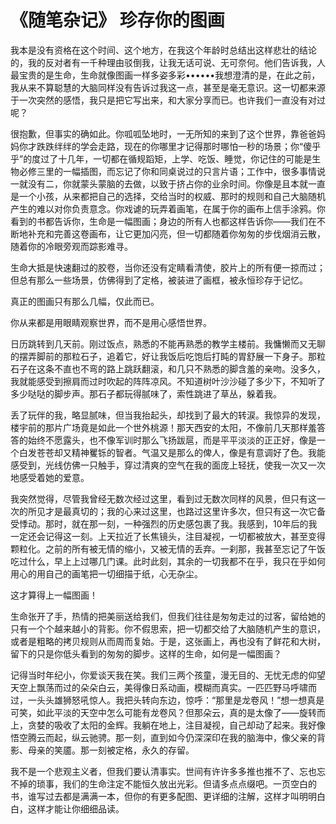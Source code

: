 # 《随笔杂记》 珍存你的图画

我本是没有资格在这个时间、这个地方，在我这个年龄时总结出这样悲壮的结论的，我的反对者有一千种理由驳倒我，让我无话可说、无可奈何。他们告诉我，人最宝贵的是生命，生命就像图画一样多姿多彩••••••我想澄清的是，在此之前，我从来不算聪慧的大脑同样没有告诉过我这一点，甚至是毫无意识。这一切都来源于一次突然的感悟，我只是把它写出来，和大家分享而已。也许我们一直没有对过呢？

很抱歉，但事实的确如此。你呱呱坠地时，一无所知的来到了这个世界，靠爸爸妈妈你才跌跌绊绊的学会走路，现在的你哪里才记得那时哪怕一秒的场景；你“傻乎乎”的度过了十几年，一切都在循规蹈矩，上学、吃饭、睡觉，你记住的可能是生物必修三里的一幅插图，而忘记了你和同桌说过的只言片语；工作中，很多事情说一就没有二，你就蒙头蒙脑的去做，以致于挤占你的业余时间。你像是且本就一直是一个小孩，从来都把自己的选择，交给当时的权威、那时的规则和自己大脑随机产生的难以对你负责意念。你戏谑的玩弄着画笔，在属于你的画布上信手涂鸦。你看到的书都告诉你，生命是一幅图画；身边的所有人也都这样告诉你——我们在不断地补充和完善这卷画布，让它更加闪亮，但一切都随着你匆匆的步伐烟消云散，随着你的冷眼旁观而踪影难寻。

生命大抵是快速翻过的胶卷，当你还没有定睛看清使，胶片上的所有便一掠而过；但总有那么一些场景，仿佛得到了定格，被装进了画框，被永恒珍存于记忆。

真正的图画只有那么几幅，仅此而已。

你从来都是用眼睛观察世界，而不是用心感悟世界。

日历跳转到几天前。刚过饭点，熟悉的不能再熟悉的教学主楼前。我慵懒而又无聊的摆弄脚前的那粒石子，追着它，好让我饭后吃饱后打盹的胃舒展一下身子。那粒石子在这条不直也不弯的路上跳跃翻滚，和几只不熟悉的脚含羞的亲吻。没多久，我就能感受到擦肩而过时吹起的阵阵凉风。不知道树叶沙沙碰了多少下，不知听了多少哒哒的脚步声。那石子都玩得腻味了，索性跳进了草丛，躲着我。

丢了玩伴的我，略显腻味，但当我抬起头，却找到了最大的转涙。我惊异的发现，楼宇前的那片广场竟是如此一个世外桃源！那天西安的太阳，不像前几天那样羞答答的始终不愿露头，也不像军训时那么飞扬跋扈，而是平平淡淡的正正好，像是一个白发苍苍却又精神矍铄的智者。气温又是那么的俾人，像是有意调好了色。我能感受到，光线仿佛一只触手，穿过清爽的空气在我的面庞上轻抚，使我一次又一次地感受着她的爱意。

我突然觉得，尽管我曾经无数次经过这里，看到过无数次同样的风景，但只有这一次的所见才是最真切的；我的心来过这里，也路过这里许多次，但只有这一次它备受悸动。那时，就在那一刻，一种强烈的历史感包裹了我。我感到，10年后的我一定还会记得这一刻。上天拉近了长焦镜头，注目凝视，一切都被放大，甚至变得颗粒化。之前的所有被无情的缩小，又被无情的丢弃。一刹那，我甚至忘记了午饭吃过什么，早上上过哪几门课。此时此刻，其余的一切我都不在乎，我只在乎如何用心的用自己的画笔把一切细描于纸，心无杂尘。

这才算得上一幅图画！

生命张开了手，热情的把美丽送给我们，但我们往往是匆匆走过的过客，留给她的只有一个个越来越小的背影。你不假思索，把一切都交给了大脑随机产生的意识，或者是粗略的拷贝规则从而周而复始。于是，这张画上，再也没有了鲜花和大树，留下的只是你低头看到的匆匆的脚步。这样的生命，如何是一幅图画？

记得当时年纪小，你爱谈天我在笑。我们三两个孩童，漫无目的、无忧无虑的仰望天空上飘荡而过的朵朵白云，美得像日系动画，模糊而真实。一匹匹野马呼啸而过，一头头雄狮怒吼惊人。我把头转向东边，惊呼：“那里是龙卷风！”想一想真是可笑，如此平淡的天空中怎么可能有龙卷风？但那朵云，真的是太像了——旋转而上，贪婪的吸收了太阳的金辉。我躺在地上，注目凝视，自己却动了起来。我好像悟空腾云而起，纵云驰骋。那一刻，直到如今仍深深印在我的脑海中，像父亲的背影、母亲的笑靥。那一刻被定格，永久的存留。

我不是一个悲观主义者，但我们要认清事实。世间有许许多多推也推不了、忘也忘不掉的琐事，我们的生命注定不能恒久放出光彩。但请多点点缀吧。一页空白的书，谁写过去都是满满一本，但你的有更多配图、更详细的注解，这样才叫明明白白，这样才能让你细细品读。
